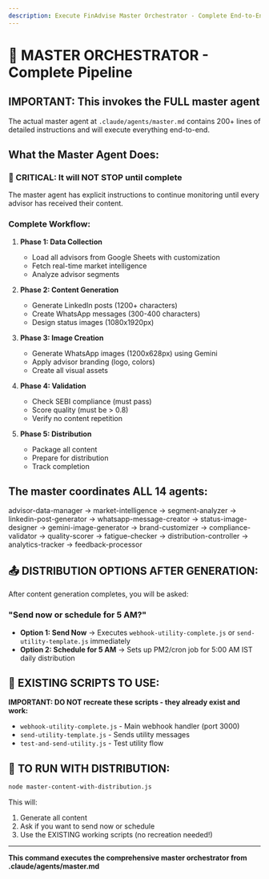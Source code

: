 ```yaml
---
description: Execute FinAdvise Master Orchestrator - Complete End-to-End Content Generation
---
```


# 🚀 MASTER ORCHESTRATOR - Complete Pipeline

## IMPORTANT: This invokes the FULL master agent
The actual master agent at `.claude/agents/master.md` contains 200+ lines of detailed instructions and will execute everything end-to-end.

## What the Master Agent Does:

### 🎯 CRITICAL: It will NOT STOP until complete
The master agent has explicit instructions to continue monitoring until every advisor has received their content.

### Complete Workflow:
1. **Phase 1: Data Collection**
   - Load all advisors from Google Sheets with customization
   - Fetch real-time market intelligence
   - Analyze advisor segments

2. **Phase 2: Content Generation**
   - Generate LinkedIn posts (1200+ characters)
   - Create WhatsApp messages (300-400 characters)
   - Design status images (1080x1920px)

3. **Phase 3: Image Creation**
   - Generate WhatsApp images (1200x628px) using Gemini
   - Apply advisor branding (logo, colors)
   - Create all visual assets

4. **Phase 4: Validation**
   - Check SEBI compliance (must pass)
   - Score quality (must be > 0.8)
   - Verify no content repetition

5. **Phase 5: Distribution**
   - Package all content
   - Prepare for distribution
   - Track completion

## The master coordinates ALL 14 agents:
advisor-data-manager → market-intelligence → segment-analyzer → linkedin-post-generator → whatsapp-message-creator → status-image-designer → gemini-image-generator → brand-customizer → compliance-validator → quality-scorer → fatigue-checker → distribution-controller → analytics-tracker → feedback-processor

## 📤 DISTRIBUTION OPTIONS AFTER GENERATION:
After content generation completes, you will be asked:

### **"Send now or schedule for 5 AM?"**

- **Option 1: Send Now** → Executes `webhook-utility-complete.js` or `send-utility-template.js` immediately
- **Option 2: Schedule for 5 AM** → Sets up PM2/cron job for 5:00 AM IST daily distribution

## 🔧 EXISTING SCRIPTS TO USE:
**IMPORTANT: DO NOT recreate these scripts - they already exist and work:**
- `webhook-utility-complete.js` - Main webhook handler (port 3000)
- `send-utility-template.js` - Sends utility messages
- `test-and-send-utility.js` - Test utility flow

## 📌 TO RUN WITH DISTRIBUTION:
```bash
node master-content-with-distribution.js
```

This will:
1. Generate all content
2. Ask if you want to send now or schedule
3. Use the EXISTING working scripts (no recreation needed!)

---
**This command executes the comprehensive master orchestrator from .claude/agents/master.md**